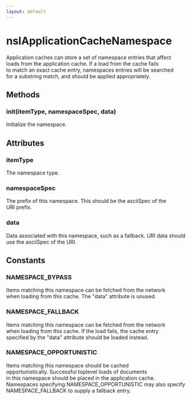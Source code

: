 ```yaml
---
layout: default
---
```


# nsIApplicationCacheNamespace #
  
Application caches can store a set of namespace entries that affect  
loads from the application cache.  If a load from the cache fails  
to match an exact cache entry, namespaces entries will be searched  
for a substring match, and should be applied appropriately.  
  

## Methods ##

### init(itemType, namespaceSpec, data) ###
  
Initialize the namespace.  
  

## Attributes ##

### itemType ###
  
The namespace type.  
  

### namespaceSpec ###
  
The prefix of this namespace.  This should be the asciiSpec of the  
URI prefix.  
  

### data ###
  
Data associated with this namespace, such as a fallback.  URI data should  
use the asciiSpec of the URI.  
  

## Constants ##

### NAMESPACE_BYPASS ###
  
Items matching this namespace can be fetched from the network  
when loading from this cache.  The "data" attribute is unused.  
  

### NAMESPACE_FALLBACK ###
  
Items matching this namespace can be fetched from the network  
when loading from this cache.  If the load fails, the cache entry  
specified by the "data" attribute should be loaded instead.  
  

### NAMESPACE_OPPORTUNISTIC ###
  
Items matching this namespace should be cached  
opportunistically.  Successful toplevel loads of documents  
in this namespace should be placed in the application cache.  
Namespaces specifying NAMESPACE_OPPORTUNISTIC may also specify  
NAMESPACE_FALLBACK to supply a fallback entry.  
  
